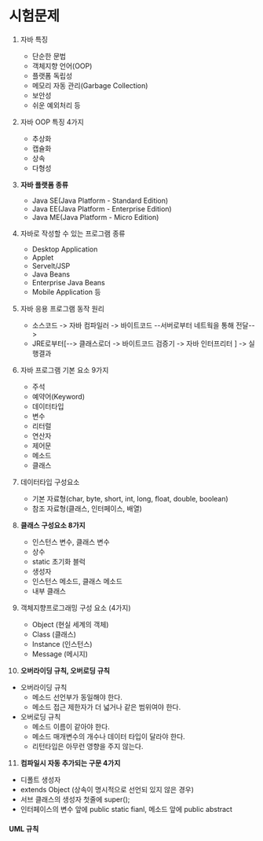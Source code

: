 # 시험문제

1. 자바 특징

   * 단순한 문법
   * 객체지향 언어(OOP)
   * 플랫폼 독립성
   * 메모리 자동 관리(Garbage Collection)
   * 보안성
   * 쉬운 예외처리 등
2. 자바 OOP 특징 4가지

   * 추상화
   * 캡슐화
   * 상속
   * 다형성
3. **자바 플랫폼 종류**

   * Java SE(Java Platform - Standard Edition)
   * Java EE(Java Platform - Enterprise Edition)
   * Java ME(Java Platform - Micro Edition)
4. 자바로 작성할 수 있는 프로그램 종류
   * Desktop Application
   * Applet
   * Servelt/JSP
   * Java Beans
   * Enterprise Java Beans
   * Mobile Application 등
5. 자바 응용 프로그램 동작 원리
   * 소스코드 -> 자바 컴파일러 -> 바이트코드 --서버로부터 네트웍을 통해 전달-->
   * JRE로부터[--> 클래스로더 -> 바이트코드 검증기 -> 자바 인터프리터 ] -> 실행결과
6. 자바 프로그램 기본 요소 9가지
   * 주석
   * 예약어(Keyword)
   * 데이터타입
   * 변수
   * 리터럴
   * 연산자
   * 제어문
   * 메소드
   * 클래스
7. 데이터타입 구성요소
   * 기본 자료형(char, byte, short, int, long, float, double, boolean)
   * 참조 자료형(클래스, 인터페이스, 배열)
8. **클래스 구성요소 8가지**
   * 인스턴스 변수, 클래스 변수
   * 상수
   * static 초기화 블럭
   * 생성자
   * 인스턴스 메소드, 클래스 메소드
   * 내부 클래스
9. 객체지향프로그래밍 구성 요소 (4가지)
   * Object (현실 세계의 객체)
   * Class (클래스)
   * Instance (인스턴스)
   * Message (메시지)
10. **오버라이딩 규칙, 오버로딩 규칙**
   * 오버라이딩 규칙
     * 메소드 선언부가 동일해야 한다.
     * 메소드 접근 제한자가 더 넓거나 같은 범위여야 한다.
   * 오버로딩 규칙
     * 메소드 이름이 같아야 한다.
     * 메소드 매개변수의 개수나 데이터 타입이 달라야 한다.
     * 리턴타입은 아무런 영향을 주지 않는다.
11. **컴파일시 자동 추가되는 구문 4가지**

   * 디폴트 생성자
   * extends Object (상속이 명시적으로 선언되 있지 않은 경우)
   * 서브 클래스의 생성자 첫줄에 super();
   * 인터페이스의 변수 앞에 public static fianl, 메소드 앞에 public abstract



#### UML 규칙